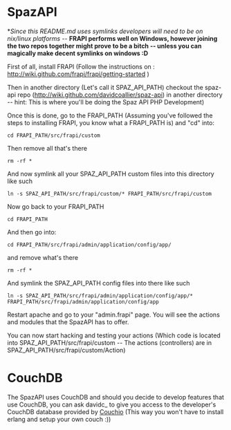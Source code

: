 SpazAPI
=======

**Since this README.md uses symlinks developers will need to be on *nix/linux platforms** -- **FRAPI performs well on Windows, however joining the two repos together might prove to be a bitch -- unless you can magically make decent symlinks on windows :D**

First of all, install FRAPI (Follow the instructions on : http://wiki.github.com/frapi/frapi/getting-started )

Then in another directory (Let's call it SPAZ_API_PATH)  checkout the spaz-api repo (http://wiki.github.com/davidcoallier/spaz-api) in another directory -- hint: This is where you'll be doing the Spaz API PHP Development)

Once this is done, go to the FRAPI_PATH (Assuming you've followed the steps to installing FRAPI, you know what a FRAPI_PATH is) and "cd" into:

	cd FRAPI_PATH/src/frapi/custom

Then remove all that's there

	rm -rf *

And now symlink all your SPAZ_API_PATH custom files into this directory like such

	ln -s SPAZ_API_PATH/src/frapi/custom/* FRAPI_PATH/src/frapi/custom

Now go back to your FRAPI_PATH 

	cd FRAPI_PATH

And then go into:

	cd FRAPI_PATH/src/frapi/admin/application/config/app/

and remove what's there

	rm -rf *

And symlink the SPAZ_API_PATH config files into there like such

	ln -s SPAZ_API_PATH/src/frapi/admin/application/config/app/* FRAPI_PATH/src/frapi/admin/application/config/app


Restart apache and go to your "admin.frapi" page. You will see the actions and modules that the SpazAPI has to offer. 

You can now start hacking and testing  your actions (Which code is located into SPAZ_API_PATH/src/frapi/custom -- The actions (controllers) are in SPAZ_API_PATH/src/frapi/custom/Action)


CouchDB
======= 
The SpazAPI uses CouchDB and should you decide to develop features that use CouchDB, you can ask davidc_ to give you access to the developer's CouchDB database provided by [Couchio](http://couch.io) (This way you won't have to install erlang and setup your own couch :))
